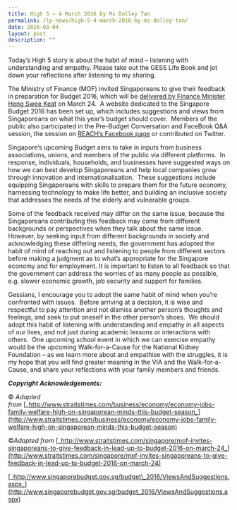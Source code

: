 ```yaml
---
title: High 5 – 4 March 2016 by Ms Dolley Tan
permalink: /lp-news/high-5-4-march-2016-by-ms-dolley-tan/
date: 2016-03-04
layout: post
description: ""
---
```

Today’s High 5 story is about the habit of mind – listening with understanding and empathy. Please take out the GESS Life Book and jot down your reflections after listening to my sharing.

The Ministry of Finance (MOF) invited Singaporeans to give their feedback in preparation for Budget 2016, which will be [delivered by Finance Minister Heng Swee Keat](http://www.straitstimes.com/politics/finance-minister-to-present-budget-on-march-24) on March 24.  A website dedicated to the Singapore Budget 2016 has been set up, which includes suggestions and views from Singaporeans on what this year’s budget should cover.  Members of the public also participated in the Pre-Budget Conversation and FaceBook Q&A session, the session on [REACH’s Facebook page](https://www.facebook.com/REACHSingapore/?fref=ts) or contributed on Twitter.

Singapore’s upcoming Budget aims to take in inputs from business associations, unions, and members of the public via different platforms.  In response, individuals, households, and businesses have suggested ways on how we can best develop Singaporeans and help local companies grow through innovation and internationalisation.  These suggestions include equipping Singaporeans with skills to prepare them for the future economy, harnessing technology to make life better, and building an inclusive society that addresses the needs of the elderly and vulnerable groups.

Some of the feedback received may differ on the same issue, because the Singaporeans contributing this feedback may come from different backgrounds or perspectives when they talk about the same issue.  However, by seeking input from different backgrounds in society and acknowledging these differing needs, the government has adopted the habit of mind of reaching out and listening to people from different sectors before making a judgment as to what’s appropriate for the Singapore economy and for employment. It is important to listen to all feedback so that the government can address the worries of as many people as possible, e.g. slower economic growth, job security and support for families.

Gessians, I encourage you to adopt the same habit of mind when you’re confronted with issues.  Before arriving at a decision, it is wise and respectful to pay attention and not dismiss another person’s thoughts and feelings, and seek to put oneself in the other person’s shoes.  We should adopt this habit of listening with understanding and empathy in all aspects of our lives, and not just during academic lessons or interactions with others.  One upcoming school event in which we can exercise empathy would be the upcoming Walk-for-a-Cause for the National Kidney Foundation – as we learn more about and empathise with the struggles, it is my hope that you will find greater meaning in the VIA and the Walk-for-a-Cause, and share your reflections with your family members and friends.

**_Copyright Acknowledgements:_**

© _Adapted from_ [_http://www.straitstimes.com/business/economy/economy-jobs-family-welfare-high-on-singaporean-minds-this-budget-season_](http://www.straitstimes.com/business/economy/economy-jobs-family-welfare-high-on-singaporean-minds-this-budget-season)

©_Adapted from_ [_http://www.straitstimes.com/singapore/mof-invites-singaporeans-to-give-feedback-in-lead-up-to-budget-2016-on-march-24_](http://www.straitstimes.com/singapore/mof-invites-singaporeans-to-give-feedback-in-lead-up-to-budget-2016-on-march-24)

[_http://www.singaporebudget.gov.sg/budget\_2016/ViewsAndSuggestions.aspx_](http://www.singaporebudget.gov.sg/budget_2016/ViewsAndSuggestions.aspx)